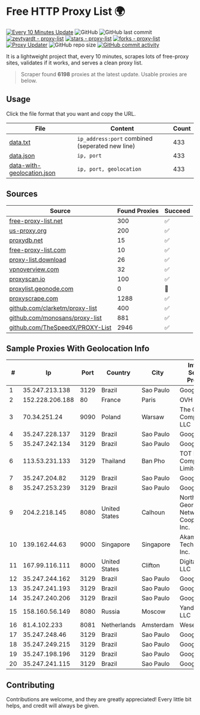 
# Free HTTP Proxy List 🌍

[![Every 10 Minutes Update](https://github.com/mertguvencli/http-proxy-list/actions/workflows/main.yml/badge.svg?branch=main)](https://github.com/mertguvencli/http-proxy-list/actions/workflows/main.yml)
![GitHub](https://img.shields.io/github/license/mertguvencli/http-proxy-list)
![GitHub last commit](https://img.shields.io/github/last-commit/mertguvencli/http-proxy-list)
[![zevtyardt - proxy-list](https://img.shields.io/static/v1?label=zevtyardt&message=proxy-list&color=blue&logo=github)](https://github.com/zevtyardt/proxy-list "Go to GitHub repo")
[![stars - proxy-list](https://img.shields.io/github/stars/zevtyardt/proxy-list?style=social)](https://github.com/zevtyardt/proxy-list)
[![forks - proxy-list](https://img.shields.io/github/forks/zevtyardt/proxy-list?style=social)](https://github.com/zevtyardt/proxy-list)
[![Proxy Updater](https://github.com/zevtyardt/proxy-list/workflows/Proxy%20Updater/badge.svg)](https://github.com/zevtyardt/proxy-list/actions?query=workflow:"Proxy+Updater")
![GitHub repo size](https://img.shields.io/github/repo-size/zevtyardt/proxy-list)
[![GitHub commit activity](https://img.shields.io/github/commit-activity/m/zevtyardt/proxy-list?logo=commits)](https://github.com/zevtyardt/proxy-list/commits/main)

It is a lightweight project that, every 10 minutes, scrapes lots of free-proxy sites, validates if it works, and serves a clean proxy list.

> Scraper found **6198** proxies at the latest update. Usable proxies are below.

## Usage

Click the file format that you want and copy the URL.

|File|Content|Count|
|----|-------|-----|
|[data.txt](https://raw.githubusercontent.com/mertguvencli/http-proxy-list/main/proxy-list/data.txt)|`ip_address:port` combined (seperated new line)|433|
|[data.json](https://raw.githubusercontent.com/mertguvencli/http-proxy-list/main/proxy-list/data.json)|`ip, port`|433|
|[data-with-geolocation.json](https://raw.githubusercontent.com/mertguvencli/http-proxy-list/main/proxy-list/data-with-geolocation.json)|`ip, port, geolocation`|433|

## Sources

|Source|Found Proxies|Succeed|
|------|-------------|-------|
|[free-proxy-list.net](https://free-proxy-list.net)|300|✅|
|[us-proxy.org](https://www.us-proxy.org)|200|✅|
|[proxydb.net](http://proxydb.net)|15|✅|
|[free-proxy-list.com](https://free-proxy-list.com/?page=&port=&type%5B%5D=http&type%5B%5D=https&up_time=0&search=Search)|10|✅|
|[proxy-list.download](https://www.proxy-list.download/HTTP)|26|✅|
|[vpnoverview.com](https://vpnoverview.com/privacy/anonymous-browsing/free-proxy-servers)|32|✅|
|[proxyscan.io](https://www.proxyscan.io)|100|✅|
|[proxylist.geonode.com](https://proxylist.geonode.com/api/proxy-list?limit=300&page=1&sort_by=lastChecked&sort_type=desc&protocols=http,https)|0|🚫|
|[proxyscrape.com](https://api.proxyscrape.com/v2/?request=displayproxies&protocol=http&timeout=10000&country=all&ssl=all&anonymity=all)|1288|✅|
|[github.com/clarketm/proxy-list](https://raw.githubusercontent.com/clarketm/proxy-list/master/proxy-list-raw.txt)|400|✅|
|[github.com/monosans/proxy-list](https://raw.githubusercontent.com/monosans/proxy-list/main/proxies/http.txt)|881|✅|
|[github.com/TheSpeedX/PROXY-List](https://raw.githubusercontent.com/TheSpeedX/PROXY-List/master/http.txt)|2946|✅|


## Sample Proxies With Geolocation Info

|#|Ip|Port|Country|City|Internet Service Provider|
|-|--|----|-------|----|-------------------------|
|1|35.247.213.138|3129|Brazil|Sao Paulo|Google LLC|
|2|152.228.206.188|80|France|Paris|OVH SAS|
|3|70.34.251.24|9090|Poland|Warsaw|The Constant Company, LLC|
|4|35.247.228.137|3129|Brazil|Sao Paulo|Google LLC|
|5|35.247.242.134|3129|Brazil|Sao Paulo|Google LLC|
|6|113.53.231.133|3129|Thailand|Ban Pho|TOT Public Company Limited|
|7|35.247.204.82|3129|Brazil|Sao Paulo|Google LLC|
|8|35.247.253.239|3129|Brazil|Sao Paulo|Google LLC|
|9|204.2.218.145|8080|United States|Calhoun|North Georgia Network Cooperative, Inc.|
|10|139.162.44.63|9000|Singapore|Singapore|Akamai Technologies, Inc.|
|11|167.99.116.111|8000|United States|Clifton|DigitalOcean, LLC|
|12|35.247.244.162|3129|Brazil|Sao Paulo|Google LLC|
|13|35.247.241.193|3129|Brazil|Sao Paulo|Google LLC|
|14|35.247.240.206|3129|Brazil|Sao Paulo|Google LLC|
|15|158.160.56.149|8080|Russia|Moscow|Yandex.Cloud LLC|
|16|81.4.102.233|8081|Netherlands|Amsterdam|WeservIT|
|17|35.247.248.46|3129|Brazil|Sao Paulo|Google LLC|
|18|35.247.249.215|3129|Brazil|Sao Paulo|Google LLC|
|19|35.247.198.196|3129|Brazil|Sao Paulo|Google LLC|
|20|35.247.241.115|3129|Brazil|Sao Paulo|Google LLC|



## Contributing

Contributions are welcome, and they are greatly appreciated! Every
little bit helps, and credit will always be given.

